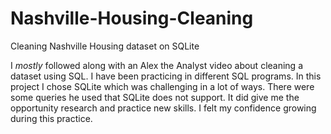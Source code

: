 # Nashville-Housing-Cleaning
Cleaning Nashville Housing dataset on SQLite

I *mostly* followed along with an Alex the Analyst video about cleaning a dataset using SQL.  I have been practicing in different SQL programs.  In this project I chose SQLite which was challenging in a lot of ways.   There were some queries he used that SQLite does not support.  It did give me the opportunity research and practice new skills.   I felt my confidence growing during this practice.  

